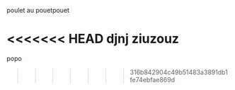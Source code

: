 poulet au pouetpouet

<<<<<<< HEAD
djnj
ziuzouz
=======

popo
>>>>>>> 316b842904c49b51483a3891db1fe74ebfae869d

